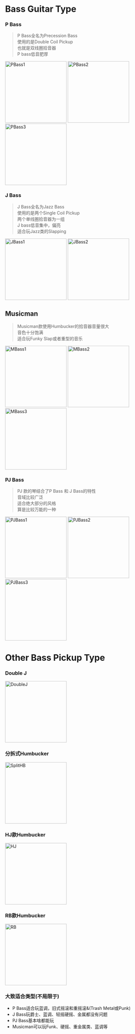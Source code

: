 # Bass Guitar Type

### P Bass
> P Bass全名为Precession Bass<br/>使用的是Double Coil Pickup<br/>也就是双线圈拾音器<br/>P bass低音肥厚

<img src="/BassEquipments/BassGuitar/BassGuitarType/PBass1.jpg" alt="PBass1" width="200"/>
<img src="/BassEquipments/BassGuitar/BassGuitarType/PBass2.jpg" alt="PBass2" width="200"/>
<img src="/BassEquipments/BassGuitar/BassGuitarType/PBass3.jpg" alt="PBass3" width="200"/>

### J Bass
> J Bass全名为Jazz Bass<br/>使用的是两个Single Coil Pickup<br/>两个单线圈拾音器为一组<br/>J bass低音集中，偏亮<br/>适合玩Jazz类的Slapping

<img src="/BassEquipments/BassGuitar/BassGuitarType/JBass1.jpg" alt="JBass1" width="200"/>
<img src="/BassEquipments/BassGuitar/BassGuitarType/JBass2.jpg" alt="JBass2" width="200"/>

## Musicman
> Musicman款使用Humbucker的拾音器音量很大<br/>音色十分饱满<br/>适合玩Funky Slap或者重型的音乐

<img src="/BassEquipments/BassGuitar/BassGuitarType/MBass1.jpg" alt="MBass1" width="200"/>
<img src="/BassEquipments/BassGuitar/BassGuitarType/MBass2.jpg" alt="MBass2" width="200"/>
<img src="/BassEquipments/BassGuitar/BassGuitarType/MBass3.jpg" alt="MBass3" width="200"/>

### PJ Bass
> PJ 款的琴结合了P Bass 和 J Bass的特性<br/>音域比较广泛<br/>适合绝大部分的风格<br/>算是比较万能的一种

<img src="/BassEquipments/BassGuitar/BassGuitarType/PJBass1.jpg" alt="PJBass1" width="200"/>
<img src="/BassEquipments/BassGuitar/BassGuitarType/PJBass2.jpg" alt="PJBass2" width="200"/>
<img src="/BassEquipments/BassGuitar/BassGuitarType/PJBass3.jpg" alt="PJBass3" width="200"/>

# Other Bass Pickup Type
### Double J
<img src="/BassEquipments/BassGuitar/BassGuitarType/DoubleJ.jpg" alt="DoubleJ" width="200"/>

### 分拆式Humbucker
<img src="/BassEquipments/BassGuitar/BassGuitarType/SplitHB.jpg" alt="SplitHB" width="200"/>

### HJ款Humbucker
<img src="/BassEquipments/BassGuitar/BassGuitarType/HJ.jpg" alt="HJ" width="200"/>

### RB款Humbucker
<img src="/BassEquipments/BassGuitar/BassGuitarType/RB.jpg" alt="RB" width="200"/>


### 大致适合类型(不局限于)
- P Bass适合玩蓝调，旧式摇滚和重摇滚&(Trash Metal或Punk)
- J Bass玩爵士、蓝调、轻摇硬摇、金属都没有问题
- PJ Bass基本啥都能玩
- Musicman可以玩Funk、硬摇、重金属类、蓝调等

